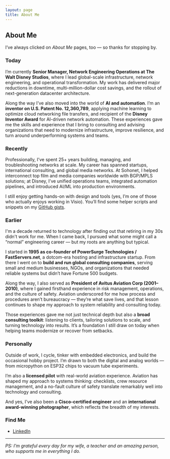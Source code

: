 ```yaml
---
layout: page
title: About Me
---
```


## About Me

I’ve always clicked on *About Me* pages, too — so thanks for stopping by.

### Today

I’m currently **Senior Manager, Network Engineering Operations at The Walt Disney Studios**, where I lead global-scale infrastructure, network engineering, and operational transformation. My work has delivered major reductions in downtime, multi-million-dollar cost savings, and the rollout of next-generation datacenter architecture.  

Along the way I’ve also moved into the world of **AI and automation**. I’m an **inventor on U.S. Patent No. 12,360,789**, applying machine learning to optimize cloud networking file transfers, and recipient of the **Disney Inventor Award** for AI-driven network automation. These experiences gave me the skills and experience that I bring to consulting and advising organizations that need to modernize infrastructure, improve resilience, and turn around underperforming systems and teams.

### Recently

Professionally, I’ve spent 25+ years building, managing, and troubleshooting networks at scale. My career has spanned startups, international consulting, and global media networks. At Sohonet, I helped interconnect top film and media companies worldwide with BGP/MPLS solutions; at Disney, I’ve unified operations teams, integrated automation pipelines, and introduced AI/ML into production environments.  

I still enjoy getting hands-on with design and tools (yes, I’m one of those who actually enjoys working in Visio). You’ll find some helper scripts and snippets on my [GitHub gists](https://gist.github.com/jmacego/).

### Earlier

I'm a decade returned to technology after finding out that retiring in my 30s didn't work for me. When I came back, I pursued what some might call a “normal” engineering career — but my roots are anything but typical.  

I started in **1995 as co-founder of PowerSurge Technologies / FastServers.net**, a dotcom-era hosting and infrastructure startup. From there I went on to **build and run global consulting companies**, serving small and medium businesses, NGOs, and organizations that needed reliable systems but didn’t have Fortune 500 budgets.

Along the way, I also served as **President of Avitus Aviation Corp (2001–2010)**, where I gained firsthand experience in risk management, operations, and the culture of safety. Aviation underscored for me how process and procedures aren’t bureaucracy — they’re what save lives, and that lesson continues to shape my approach to system reliability and consulting today.

Those experiences gave me not just technical depth but also a **broad consulting toolkit**: listening to clients, tailoring solutions to scale, and turning technology into results. It’s a foundation I still draw on today when helping teams modernize or recover from setbacks.

### Personally

Outside of work, I cycle, tinker with embedded electronics, and build the occasional hobby project. I’m drawn to both the digital and analog worlds — from micropython on ESP32 chips to vacuum tube experiments.  

I’m also a **licensed pilot** with real-world aviation experience. Aviation has shaped my approach to systems thinking: checklists, crew resource management, and a no-fault culture of safety translate remarkably well into technology and consulting.  

And yes, I’ve also been a **Cisco-certified engineer** and an **international award-winning photographer**, which reflects the breadth of my interests.

### Find Me

- [LinkedIn](https://www.linkedin.com/in/jmacego)

---

*PS: I’m grateful every day for my wife, a teacher and an amazing person, who supports me in everything I do.*

